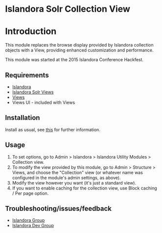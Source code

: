 # Islandora Solr Collection View

# Introduction

This module replaces the browse display provided by Islandora collection objects with a View, providing enhanced customization and performance.

This module was started at the 2015 Islandora Conference Hackfest.

## Requirements

* [Islandora](https://github.com/Islandora/islandora)
* [Islandora Solr Views](https://github.com/Islandora/islandora_solr_views)
* [Views](https://www.drupal.org/project/views)
* Views UI - included with Views

## Installation

Install as usual, see [this](https://drupal.org/documentation/install/modules-themes/modules-7) for further information.

## Usage

1. To set options, go to Admin > Islandora > Islandora Utility Modules > Collection view.
2. To modify the view provided by this module, go to Admin > Structure > Views, and choose the "Collection" view (or whatever name was configured in the module's admin settings, as above).
3. Modify the view however you want (it's just a standard view).
4. If you want to enable caching for the collection view, use Block caching / Per page option.

## Troubleshooting/issues/feedback

* [Islandora Group](https://groups.google.com/forum/?hl=en&fromgroups#!forum/islandora)
* [Islandora Dev Group](https://groups.google.com/forum/?hl=en&fromgroups#!forum/islandora-dev)

